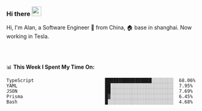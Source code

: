 ### Hi there <img src="https://media.giphy.com/media/hvRJCLFzcasrR4ia7z/giphy.gif" width="25px">

<!-- ![visitors](https://visitor-badge.glitch.me/badge?page_id=dislfyer.dislfyer) -->

Hi, I'm Alan, a Software Engineer 🚀 from China, 🏠 base in shanghai. Now working in Tesla.

<br/>
<br/>

📊 **This Week I Spent My Time On:**


<!--START_SECTION:waka-->

```text
TypeScript                          █████████████████░░░░░░░░  68.06%
YAML                                ██░░░░░░░░░░░░░░░░░░░░░░░  7.95%
JSON                                ██░░░░░░░░░░░░░░░░░░░░░░░  7.69%
Prisma                              █▓░░░░░░░░░░░░░░░░░░░░░░░  6.45%
Bash                                █░░░░░░░░░░░░░░░░░░░░░░░░  4.68%
```

<!--END_SECTION:waka-->

<!--
**About Me:**
 -->
